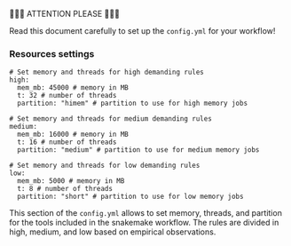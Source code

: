 :mushroom::mushroom::mushroom: ATTENTION PLEASE :mushroom::mushroom::mushroom:

Read this document carefully to set up the `config.yml` for your workflow! 

### Resources settings

```
# Set memory and threads for high demanding rules
high:
  mem_mb: 45000 # memory in MB
  t: 32 # number of threads
  partition: "himem" # partition to use for high memory jobs

# Set memory and threads for medium demanding rules
medium:
  mem_mb: 16000 # memory in MB
  t: 16 # number of threads
  partition: "medium" # partition to use for medium memory jobs

# Set memory and threads for low demanding rules
low:
  mem_mb: 5000 # memory in MB
  t: 8 # number of threads
  partition: "short" # partition to use for low memory jobs
```

This section of the `config.yml` allows to set memory, threads, and partition for the tools included in the snakemake workflow. The rules are divided in high, medium, and low based on empirical observations. 
